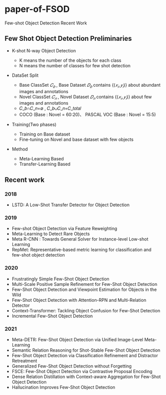 # paper-of-FSOD
Few-shot Object Detection Recent Work


## Few Shot Object Detection Preliminaries
* K-shot N-way Object Detection
  - K means  the number of the objects for each class
  - N means the number of classes for few shot detection
* DataSet Split 
  - Base ClassSet $𝐶_𝑏$ , Base Dataset $𝐷_𝑏$ contains $\{(𝑥_𝑖, 𝑦_𝑖)\}$ about abundant images and annotations
  - Novel ClassSet $𝐶_𝑛$  , Novel Dataset $𝐷_𝑛$ contains $\{(𝑥_𝑖, 𝑦_𝑖)\}$ about few images and annotations
  - 𝐶_𝑏∩𝐶_𝑛=∅ , 𝐶_𝑏∪𝐶_𝑛=𝐶_𝑡𝑜𝑡𝑎𝑙 
  - COCO (Base : Novel = 60:20)、 PASCAL VOC (Base : Novel = 15:5)
* Training(Two phases)
  - Training on Base dataset
  - Fine-tuning on Novel and base dataset with few objects

* Method
  - Meta-Learning Based
  - Transfer-Learning Based

## Recent work
###  2018

  - LSTD: A Low-Shot Transfer Detector for Object Detection

### 2019
  - Few-shot Object Detection via Feature Reweighting
  - Meta-Learning to Detect Rare Objects
  - Meta R-CNN : Towards General Solver for Instance-level Low-shot Learning 
  - RepMet: Representative-based metric learning for classification and few-shot object detection

### 2020
  - Frustratingly Simple Few-Shot Object Detection
  - Multi-Scale Positive Sample Refinement for Few-Shot Object Detection
  - Few-Shot Object Detection and Viewpoint Estimation for Objects in the Wild
  - Few-Shot Object Detection with Attention-RPN and Multi-Relation Detector
  - Context-Transformer: Tackling Object Confusion for Few-Shot Detection
  - Incremental Few-Shot Object Detection
### 2021
  - Meta-DETR: Few-Shot Object Detection via Unified Image-Level Meta-Learning 
  - Semantic Relation Reasoning for Shot-Stable Few-Shot Object Detection
  - Few-Shot Object Detection via Classification Refinement and Distractor Retreatment
  - Generalized Few-Shot Object Detection without Forgetting
  - FSCE: Few-Shot Object Detection via Contrastive Proposal Encoding
  - Dense Relation Distillation with Context-aware Aggregation for Few-Shot Object Detection 
  - Hallucination Improves Few-Shot Object Detection

